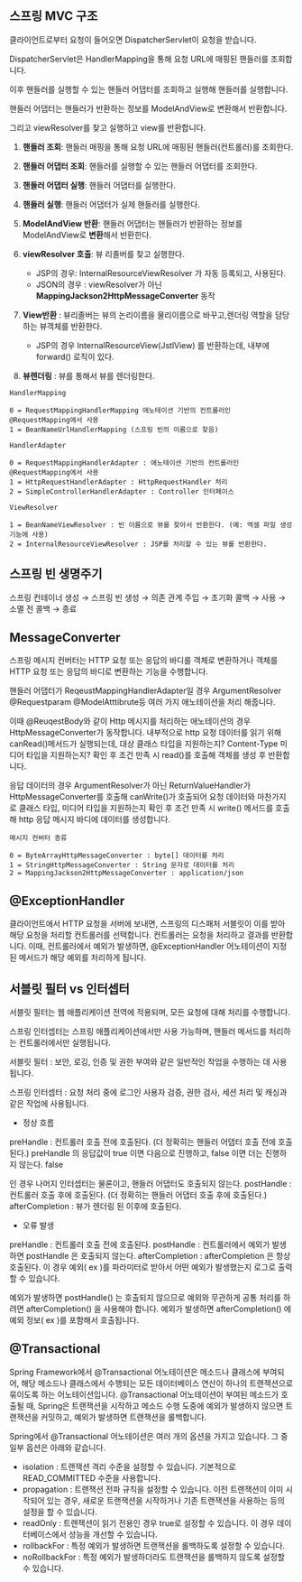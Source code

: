 ## 스프링 MVC 구조
클라이언트로부터 요청이 들어오면 DispatcherServlet이 요청을 받습니다.

DispatcherServlet은 HandlerMapping을 통해 요청 URL에 매핑된 핸들러를 조회합니다.

이후 핸들러를 실행할 수 있는 핸들러 어댑터를 조회하고 실행해 핸들러를 실행합니다.

핸들러 어댑터는 핸들러가 반환하는 정보를 ModelAndView로 변환해서 반환합니다.

그리고 viewResolver를 찾고 실행하고 view를 반환합니다.



1. **핸들러 조회**: 핸들러 매핑을 통해 요청 URL에 매핑된 핸들러(컨트롤러)를 조회한다.


2. **핸들러 어댑터 조회**: 핸들러를 실행할 수 있는 핸들러 어댑터를 조회한다.


4. **핸들러 어댑터 실행**: 핸들러 어댑터를 실행한다.


5. **핸들러 실행**: 핸들러 어댑터가 실제 핸들러를 실행한다.


6. **ModelAndView 반환**: 핸들러 어댑터는 핸들러가 반환하는 정보를 ModelAndView로 **변환**해서 반환한다.


7. **viewResolver 호출**: 뷰 리졸버를 찾고 실행한다.  
   - JSP의 경우: InternalResourceViewResolver 가 자동 등록되고, 사용된다.  
   - JSON의 경우 : viewResolver가 아닌 **MappingJackson2HttpMessageConverter** 동작


8. **View반환** : 뷰리졸버는 뷰의 논리이름을 물리이름으로 바꾸고,렌더링 역할을 담당하는 뷰객체를 반환한다.  
   - JSP의 경우 InternalResourceView(JstlView) 를 반환하는데, 내부에 forward() 로직이 있다.


9. **뷰렌더링** : 뷰를 통해서 뷰를 렌더링한다.

~~~
HandlerMapping

0 = RequestMappingHandlerMapping 애노테이션 기반의 컨트롤러인 @RequestMapping에서 사용
1 = BeanNameUrlHandlerMapping (스프링 빈의 이름으로 찾음)
~~~  

~~~
HandlerAdapter

0 = RequestMappingHandlerAdapter : 애노테이션 기반의 컨트롤러인 @RequestMapping에서 사용
1 = HttpRequestHandlerAdapter : HttpRequestHandler 처리
2 = SimpleControllerHandlerAdapter : Controller 인터페이스
~~~  

~~~
ViewResolver

1 = BeanNameViewResolver : 빈 이름으로 뷰를 찾아서 반환한다. (예: 엑셀 파일 생성
기능에 사용)
2 = InternalResourceViewResolver : JSP를 처리할 수 있는 뷰를 반환한다.
~~~

## 스프링 빈 생명주기  
스프링 컨테이너 생성 → 스프링 빈 생성 → 의존 관계 주입 → 초기화 콜백 → 사용 → 소멸 전 콜백 → 종료 

## MessageConverter
스프링 메시지 컨버터는 HTTP 요청 또는 응답의 바디를 객체로 변환하거나 객체를 HTTP 요청 또는 응답의 바디로 변환하는 기능을 수행합니다.

핸들러 어댑터가 ReqeustMappingHandlerAdapter일 경우 ArgumentResolver 
@Requestparam @ModelAtttibrute등 여러 가지 애노테이션을 처리 해줍니다.

이때 @ReuqestBody와 같이 Http 메시지를 처리하는 애노테이션의 경우 HttpMessageConverter가 동작합니다.
내부적으로 http 요청 데이터를 읽기 위해 canRead()메서드가 실행되는데, 대상 클래스 타입을 지원하는지? Content-Type 미디어 타입을 지원하는지?
확인 후 조건 만족 시 read()를 호출해 객체를 생성 후 반환합니다.

응답 데이터의 경우 ArgumentResolver가 아닌 ReturnValueHandler가 HttpMessageConverter를 호출해 
canWrite()가 호출되어 요청 데이터와 마찬가지로 클래스 타입, 미디어 타입을 지원하는지 확인 후 조건 만족 시 write() 메서드를 호출해 http 응답 메시지 바디에 데이터를 생성합니다.

~~~
메시지 컨버터 종류

0 = ByteArrayHttpMessageConverter : byte[] 데이터를 처리
1 = StringHttpMessageConverter : String 문자로 데이터를 처리
2 = MappingJackson2HttpMessageConverter : application/json
~~~

## @ExceptionHandler
클라이언트에서 HTTP 요청을 서버에 보내면, 스프링의 디스패처 서블릿이 이를 받아 해당 요청을 처리할 컨트롤러를 선택합니다. 컨트롤러는 요청을 처리하고 결과를 반환합니다. 이때, 컨트롤러에서 예외가 발생하면, @ExceptionHandler 어노테이션이 지정된 메서드가 해당 예외를 처리하게 됩니다.

## 서블릿 필터 vs 인터셉터

서블릿 필터는 웹 애플리케이션 전역에 적용되며, 모든 요청에 대해 처리를 수행합니다.

스프링 인터셉터는 스프링 애플리케이션에서만 사용 가능하며, 핸들러 메서드를 처리하는 컨트롤러에서만 실행됩니다.

서블릿 필터 : 보안, 로깅, 인증 및 권한 부여와 같은 일반적인 작업을 수행하는 데 사용됩니다.

스프링 인터셉터 :  요청 처리 중에 로그인 사용자 검증, 권한 검사, 세션 처리 및 캐싱과 같은 작업에 사용됩니다.

* 정상 흐름

preHandle : 컨트롤러 호출 전에 호출된다. (더 정확히는 핸들러 어댑터 호출 전에 호출된다.)
preHandle 의 응답값이 true 이면 다음으로 진행하고, false 이면 더는 진행하지 않는다. false

인 경우 나머지 인터셉터는 물론이고, 핸들러 어댑터도 호출되지 않는다.
postHandle : 컨트롤러 호출 후에 호출된다. (더 정확히는 핸들러 어댑터 호출 후에 호출된다.)
afterCompletion : 뷰가 렌더링 된 이후에 호출된다.

* 오류 발생

preHandle : 컨트롤러 호출 전에 호출된다.
postHandle : 컨트롤러에서 예외가 발생하면 postHandle 은 호출되지 않는다.
afterCompletion : afterCompletion 은 항상 호출된다. 이 경우 예외( ex )를 파라미터로 받아서 어떤
예외가 발생했는지 로그로 출력할 수 있습니다.

예외가 발생하면 postHandle() 는 호출되지 않으므로 예외와 무관하게 공통 처리를 하려면
afterCompletion() 을 사용해야 합니다.
예외가 발생하면 afterCompletion() 에 예외 정보( ex )를 포함해서 호출됩니다.

## @Transactional
Spring Framework에서 @Transactional 어노테이션은 메소드나 클래스에 부여되어, 해당 메소드나 클래스에서 수행되는 모든 데이터베이스 연산이 하나의 트랜잭션으로 묶이도록 하는 어노테이션입니다.
@Transactional 어노테이션이 부여된 메소드가 호출될 때, Spring은 트랜잭션을 시작하고 메소드 수행 도중에 예외가 발생하지 않으면 트랜잭션을 커밋하고, 예외가 발생하면 트랜잭션을 롤백합니다.

Spring에서 @Transactional 어노테이션은 여러 개의 옵션을 가지고 있습니다. 그 중 일부 옵션은 아래와 같습니다.

* isolation : 트랜잭션 격리 수준을 설정할 수 있습니다. 기본적으로 READ_COMMITTED 수준을 사용합니다.
* propagation : 트랜잭션 전파 규칙을 설정할 수 있습니다. 이전 트랜잭션이 이미 시작되어 있는 경우, 새로운 트랜잭션을 시작하거나 기존 트랜잭션을 사용하는 등의 설정을 할 수 있습니다.
* readOnly : 트랜잭션이 읽기 전용인 경우 true로 설정할 수 있습니다. 이 경우 데이터베이스에서 성능을 개선할 수 있습니다.
* rollbackFor : 특정 예외가 발생하면 트랜잭션을 롤백하도록 설정할 수 있습니다.
* noRollbackFor : 특정 예외가 발생하더라도 트랜잭션을 롤백하지 않도록 설정할 수 있습니다.